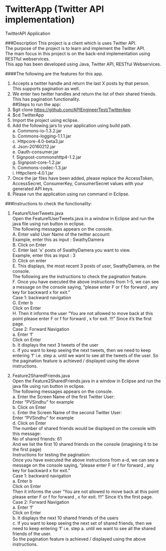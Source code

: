 # TwitterApp (Twitter API implementation)
TwitterAPI Application

###Description
This project is a client which is uses Twitter API. <br>
The purpose of the project is to learn and implement the Twitter API. <br>
The main focus in this project is on the back-end implementation using RESTful webservices. <br>
This app has been developed using Java, Twitter API, RESTful Webservices.<br>

####The following are the features for this app.<br>
1.	Accepts a twitter handle and return the last X posts by that person.<br>
This supports pagination as well.<br>
2.	We enter two twitter handles and return the list of their shared friends.<br>
This has pagination functionality.<br>
##Steps to run the app:
1.	$git clone https://github.com/APIEngineerTest/TwitterApp<br>
2.	$cd TwitterApp<br>
3.	Import the project using eclipse.<br>
4.  Add the following jars to your application using build path.<br>
    a.	Commons-io-1.3.2.jar<br>
    b.	Commons-logging-1.1.1.jar<br>
    c.	Httpcore-4.0-beta3.jar<br>
    d.	Json-20160212.jar<br>
    e.	Oauth-consumer.jar<br>
    f.	Signpost-commonshttp4-1.2.jar<br>
    g.	Signpost-core-1.2.jar<br>
    h.	Commons-codec-1.3.jar<br>
    i.	Httpclient-4.0.1.jar<br>
5.	Once the jar files have been added, please replace the AccessToken, AccessSecret, ConsumerKey, ConsumerSecret values with your generated API keys.<br>
6.	Please run the application using run command in Eclipse.<br>


###Instructions to check the functionality:
1.	Feature1UserTweets.java<br>
Open the Feature1UserTweets.java in a window in Eclipse and run the java file using run button in eclipse.<br>
The following messages appears on the console.<br>
A.	Enter valid User Name of the twitter account: <br>
Example, enter this as input : SwathyDamera<br>
B.	Click on Enter<br>
C.	Enter last 'x' posts of SwathyDamera you want to view.<br>
Example, enter this as input : 3<br>
D.	Click on enter<br>
E.	This displays, the most recent 3 posts of user, SwathyDamera, on the console.<br>
The following are the instructions to check the pagination feature.<br>
F.	Once you have executed the above instructions from 1-5, we can see a message on the console saying,  “please enter F or f for forward , any key for backward x for exit.” <br>
Case 1: backward navigation <br>
G.	Enter b <br>
Click on Enter <br>
H.	Then it informs the user “You are not allowed to move back at this point please enter F or f for forward , x for exit.  !!!” Since it’s the first page.<br>
Case 2: Forward Navigation <br>
a.	Enter ‘f’ <br>
Click on Enter<br>
b.	It displays the next 3 tweets of the user <br>
c.	If you want to keep seeing the next tweets, then we need to keep entering ‘f’ i.e. step a. until we want to see all the tweets of the user.
So the pagination feature is achieved / displayed using the above instructions.<br>

2.	Feature2SharedFriends.java<br>
Open the Feature2SharedFriends.java in a window in Eclipse and run the java file using run button in eclipse.<br>
The following messages appears on the console.<br>
a.	Enter the Screen Name of the first Twitter User:<br>
Enter “PVSindhu” for example<br>
b.	Click on Enter<br>
c.	Enter the Screen Name of the second Twitter User:<br>
Enter “PVSindhu” for example<br>
d.	Click on Enter<br>
The number of shared friends would be displayed on the console with this message:<br>
No of shared friends: 61<br>
And we list the first 10 shared friends on the console (imagining it to be the first page)<br>
Instructions for testing the pagination:<br>
Once you have executed the above instructions from a-d, we can see a message on the console saying,  “please enter F or f for forward , any key for backward x for exit.”<br>
Case 1: backward navigation <br>
a.	Enter b  <br>
Click on Enter <br>
Then it informs the user “You are not allowed to move back at this point please enter F or f for forward , x for exit.  !!!” Since it’s the first page.<br>
Case 2: Forward Navigation<br>
a.	Enter ‘f’<br>
Click on Enter<br>
b.	It displays the next 10 shared friends of the users <br>
c.	If you want to keep seeing the next set of shared friends, then we need to keep entering ‘f’ i.e. step a. until we want to see all the shared friends of the user.<br>
So the pagination feature is achieved / displayed using the above instructions.<br>
